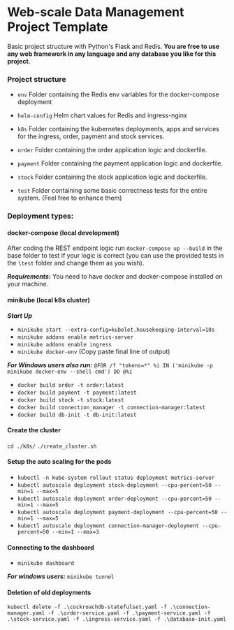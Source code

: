 # Web-scale Data Management Project Template

Basic project structure with Python's Flask and Redis. 
**You are free to use any web framework in any language and any database you like for this project.**

### Project structure

* `env`
    Folder containing the Redis env variables for the docker-compose deployment
    
* `helm-config` 
   Helm chart values for Redis and ingress-nginx
        
* `k8s`
    Folder containing the kubernetes deployments, apps and services for the ingress, order, payment and stock services.
    
* `order`
    Folder containing the order application logic and dockerfile. 
    
* `payment`
    Folder containing the payment application logic and dockerfile. 

* `stock`
    Folder containing the stock application logic and dockerfile. 

* `test`
    Folder containing some basic correctness tests for the entire system. (Feel free to enhance them)

### Deployment types:

#### docker-compose (local development)

After coding the REST endpoint logic run `docker-compose up --build` in the base folder to test if your logic is correct
(you can use the provided tests in the `\test` folder and change them as you wish). 

***Requirements:*** You need to have docker and docker-compose installed on your machine.

#### minikube (local k8s cluster)

***Start Up***
* ```minikube start --extra-config=kubelet.housekeeping-interval=10s```
* ```minikube addons enable metrics-server```
* ```minikube addons enable ingress```
* ```minikube docker-env``` (Copy paste final line of output) 

***For Windows users also run:*** ```@FOR /f "tokens=*" %i IN ('minikube -p minikube docker-env --shell cmd') DO @%i```

* ```docker build order -t order:latest```
* ```docker build payment -t payment:latest```
* ```docker build stock -t stock:latest```
* ```docker build connection_manager -t connection-manager:latest```
* ```docker build db-init -t db-init:latest```

#### Create the cluster
```cd ./k8s/```
```./create_cluster.sh```

#### Setup the auto scaling for the pods
* ```kubectl -n kube-system rollout status deployment metrics-server```
* ```kubectl autoscale deployment stock-deployment --cpu-percent=50 --min=1 --max=5```
* ```kubectl autoscale deployment order-deployment --cpu-percent=50 --min=1 --max=5```
* ```kubectl autoscale deployment payment-deployment --cpu-percent=50 --min=1 --max=5```
* ```kubectl autoscale deployment connection-manager-deployment --cpu-percent=50 --min=1 --max=3```

#### Connecting to the dashboard

* ```minikube dashboard```

***For windows users:*** ```minikube tunnel```

#### Deletion of old deployments

```kubectl delete -f .\cockroachdb-statefulset.yaml -f .\connection-manager.yaml -f .\order-service.yaml -f .\payment-service.yaml -f .\stock-service.yaml -f .\ingress-service.yaml -f .\database-init.yaml```